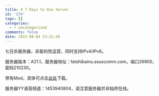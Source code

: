 ```yaml
---
title: A 7 Days to Die Server
id: '274'
tags: []
categories:
  - - uncategorized
comments: false
date: 2023-08-04 23:21:49
---
```


七日杀服务器，非盈利性运营，同时支持IPv4/IPv6。

服务器版本：A21.1，服务器地址：fatshibainu.asuscomm.com，端口26900，密码210230。

带有Mod，具体可点击[此处](https://easysvc.xyz/wp-content/uploads/Mods_7daysToDie_fatshibainu.zip)下载。

服务器YY语音频道：1453940804，请注意服务器并非始终在线。